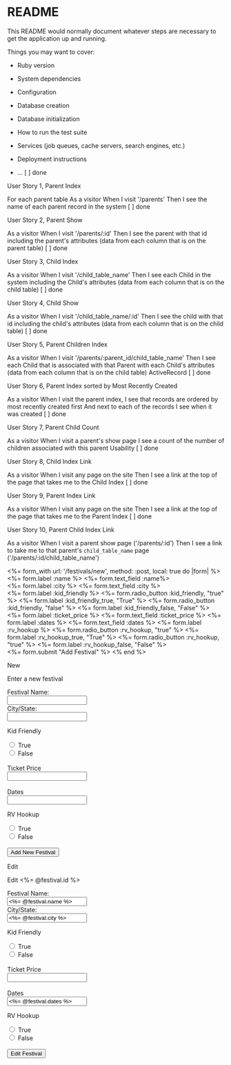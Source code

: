# README

This README would normally document whatever steps are necessary to get the
application up and running.

Things you may want to cover:

* Ruby version

* System dependencies

* Configuration

* Database creation

* Database initialization

* How to run the test suite

* Services (job queues, cache servers, search engines, etc.)

* Deployment instructions

* ...
[ ] done

User Story 1, Parent Index 

For each parent table
As a visitor
When I visit '/parents'
Then I see the name of each parent record in the system
[ ] done

User Story 2, Parent Show 

As a visitor
When I visit '/parents/:id'
Then I see the parent with that id including the parent's attributes
(data from each column that is on the parent table)
[ ] done

User Story 3, Child Index 

As a visitor
When I visit '/child_table_name'
Then I see each Child in the system including the Child's attributes
(data from each column that is on the child table)
[ ] done

User Story 4, Child Show 

As a visitor
When I visit '/child_table_name/:id'
Then I see the child with that id including the child's attributes
(data from each column that is on the child table)
[ ] done

User Story 5, Parent Children Index 

As a visitor
When I visit '/parents/:parent_id/child_table_name'
Then I see each Child that is associated with that Parent with each Child's attributes
(data from each column that is on the child table)
ActiveRecord
[ ] done

User Story 6, Parent Index sorted by Most Recently Created 

As a visitor
When I visit the parent index,
I see that records are ordered by most recently created first
And next to each of the records I see when it was created
[ ] done

User Story 7, Parent Child Count

As a visitor
When I visit a parent's show page
I see a count of the number of children associated with this parent
Usability
[ ] done

User Story 8, Child Index Link

As a visitor
When I visit any page on the site
Then I see a link at the top of the page that takes me to the Child Index
[ ] done

User Story 9, Parent Index Link

As a visitor
When I visit any page on the site
Then I see a link at the top of the page that takes me to the Parent Index
[ ] done

User Story 10, Parent Child Index Link

As a visitor
When I visit a parent show page ('/parents/:id')
Then I see a link to take me to that parent's `child_table_name` page ('/parents/:id/child_table_name')


<%= form_with url: '/festivals/new', method: :post, local: true do |form| %>
  <br>
  <%= form.label :name %>
  <%= form.text_field :name%>
  <br>
  <%= form.label :city %>
  <%= form.text_field :city %>
  <br>
  <%= form.label :kid_friendly %>
  <%= form.radio_button :kid_friendly, "true" %>
  <%= form.label :kid_friendly_true, "True" %>
  <%= form.radio_button :kid_friendly, "false" %>
  <%= form.label :kid_friendly_false, "False" %>
  <%= form.label :ticket_price %>
  <%= form.text_field :ticket_price %>
  <%= form.label :dates %>
  <%= form.text_field :dates %>
  <%= form.label :rv_hookup %>
  <%= form.radio_button :rv_hookup, "true" %>
  <%= form.label :rv_hookup_true, "True" %>
  <%= form.radio_button :rv_hookup, "true" %>
  <%= form.label :rv_hookup_false, "False" %>
  <br>
  <%= form.submit "Add Festival" %>
<% end %>

New
<form action="/festivals" method="post">
  <input type="hidden" name="authenticity_token" value="<%= form_authenticity_token%>">
  <p>Enter a new festival</p>
  <label for="name">Festival Name:</label><br>
  <input type='text' name='festival[name]'/><br>
  <label for="name">City/State:</label><br>
  <input type='text' name='festival[city]'/><br>
  <p>Kid Friendly</p>
  <input type='radio' id="kid_friendly_true"/>
  <label for="kid_friendly_true">True</label><br>
  <input type='radio' id="kid_friendly_false"/>
  <label for="kid_friendly_false">False</label><br><br>
  <label for="ticket_price">Ticket Price</label><br>
  <input type="number" id="ticket_price"/><br><br>
  <label for="dates">Dates</label><br>
  <input type="text" id="dates"/>
  <p>RV Hookup</p>
  <input type="radio" id="rv_hookup_true"/>
  <label for="rv_hookup_true">True</label><br>
  <input type="radio" id="rv_hookup_false"/>
  <label for="rv_hookup_false">False</label><br><br>
  <input type="submit" value="Add New Festival"/>

</form>

Edit
<form action="/festivals/<%= @festival.id %>" method="patch">
  <input type="hidden" name="authenticity_token" value="<%= form_authenticity_token%>">
  <input type="hidden" name="_method" value="PATCH">
  <p>Edit <%= @festival.id %></p>
  <label for="name">Festival Name:</label><br>
  <input type='text' name='festival[name]' value="<%= @festival.name %>"/><br>
  <label for="name">City/State:</label><br>
  <input type='text' name='festival[city]' value="<%= @festival.city %>"/><br>
  <p>Kid Friendly</p>
  <input type='radio' id="kid_friendly" value="<%= @festival.kid_friendly%>"/>
  <label for="kid_friendly">True</label><br>
  <input type='radio' id="kid_friendly" value="<%= @festival.kid_friendly%>"/>
  <label for="kid_friendly">False</label><br><br>
  <label for="ticket_price">Ticket Price</label><br>
  <input type="number" id="ticket_price" value="<%= @festival.ticket_price %>"><br><br>
  <label for="dates">Dates</label><br>
  <input type="text" id="dates" value="<%= @festival.dates %>">
  <p>RV Hookup</p>
  <input type="radio" id="rv_hookup" value="<%= @festival.rv_hookup %>"/>
  <label for="rv_hookup">True</label><br>
  <input type="radio" id="rv_hookup" value="<%= @festival.rv_hookup %>"/>
  <label for="rv_hookup">False</label><br><br>
  <input type="submit" value="Edit Festival">

</form>